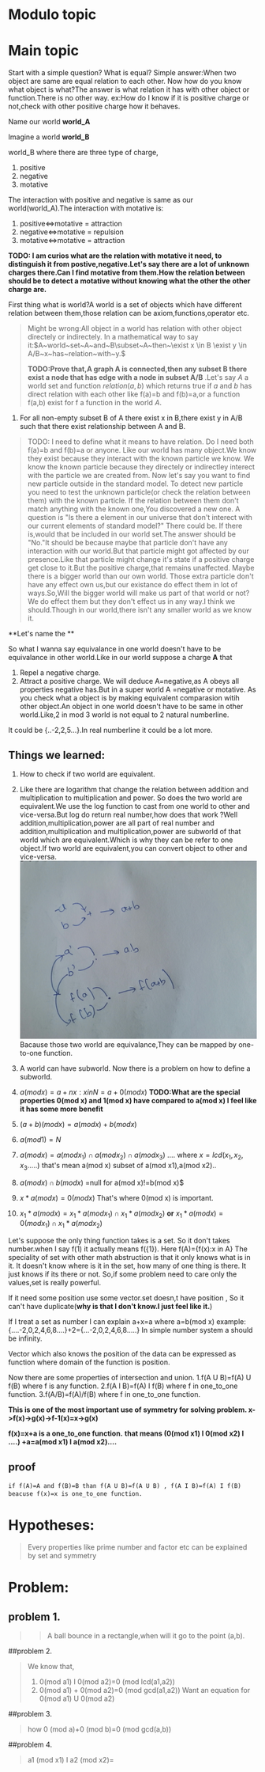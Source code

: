 # Modulo topic

# Main topic
Start with a simple question? What is equal?
Simple answer:When two object are same are equal relation to each other.
Now how do you know what  object is what?The answer is what relation it has with other object or function.There is no other way.
ex:How do I know if it is positive charge or not,check with other positive charge how it behaves.

Name our world **world_A**

Imagine a world **world_B**

world_B where there are three type of charge,
1. positive
2. negative
3. motative

The interaction with positive and negative is same as our world(world_A).The interaction with motative is:
1. positive<=>motative = attraction
2. negative<=>motative = repulsion
3. motative<=>motative = attraction

**TODO: I am curios what are the relation with motative it need, to distinguish it from postive,negative.Let's say there are a lot of unknown charges there.Can I find motative from them.How the relation between should be to detect a motative without knowing what the other the other charge are.**


First thing what is world?A world is a set of objects which have different relation between them,those relation can be axiom,functions,operator etc.
>Might be wrong:All object in a world has relation with other object directely or indirectely. In a mathematical way to say it:$A~world~set~A~and~B\subset~A~then~\exist x \in B \exist y \in A/B~x~has~relation~with~y.$
>
>**TODO:Prove that,A graph A is connected,then any subset B there exist a node that has edge with a node in subset A/B**
.Let's say $A$ a world set and function $relation(a,b)$ which returns true if $a$ and $b$ has direct relation with each other like f(a)=b and f(b)=a,or a function f(a,b) exist for f a function in the world $A$.

1. For all non-empty subset B of A there exist x in B,there exist y in A/B such that there exist relationship between A and B.

>TODO: I need to define what it means to have relation. Do I need both f(a)=b and f(b)=a or anyone.
>Like our world has many object.We know they exist because they interact with the known particle we know.
>We know the known particle because they directely or indirectley interect with the particle we are created from.
>Now let's say you want to find new particle outside in the standard model.
>To detect new particle you need to test the unknown particle(or check the relation between them) with the known particle.
>If the relation between them don't match anything with the known one,You discovered a new one.
>A question is "Is there a element in our universe that don't interect with our current elements of standard model?"
>There could be.
>If there is,would that be included in our world set.The answer should be "No."It should be because maybe that particle don't have any interaction with our world.But that particle might got affected by our presence.Like that particle might change it's state if a positive charge get close to it.But the positive charge,that remains unaffected.
>Maybe there is a bigger world than our own world. Those extra particle don't have any effect own us,but our existance do effect them in lot of ways.So,Will the bigger world will make us part of that world or not?We do effect them but they don't effect us in any way.I think we should.Though in our world,there isn't any smaller world as we know it.

**Let's name the **

So what I wanna say equivalance in one world doesn't have to be equivalance in other world.Like in our world suppose a charge **A** that
1. Repel a negative charge.
2. Attract a positive charge.
We will deduce A=negative,as A obeys all properties negative has.But in a super world A =negative or motative.
As you check what a object is by making equivalent comparasion witih other object.An object in one world doesn't have to be same in other  world.Like,2 in mod 3 world is not equal to 2 natural numberline.

It could be {..-2,2,5...}.In real numberline it could be a lot more.

## Things we learned:
1. How to check if two world are equivalent.
2. Like there are logarithm that change the relation between addition and multiplication to multiplication and power.
So does the two world are equivalent.We use the log function to cast from one world to other and vice-versa.But log do return real number,how does that work ?Well addition,multiplication,power are all part of real number and addition,multiplication and multiplication,power are subworld of that world which are equivalent.Which is why they can be refer to one object.If two world are  equivalent,you can convert object to other and vice-versa.
![category_image](./images/category.png)
Bacause those two world are equivalance,They can be mapped by one-to-one function.
3. A world can have subworld. Now there is a problem on how to define a subworld. 


1. $a(mod x)={a+nx: x in N}=a+0(mod x)$ **TODO:What are the special properties 0(mod x) and 1(mod x) have compared to  a(mod x)
I feel like it has some more benefit**

2. $(a+b)(mod x)=a(mod x)+b(mod x)$

3. $a(mod 1)=N$

4. $a(mod x)=a(mod x_1) \cap a(mod x_2) \cap a(mod x_3)$ .... where $x=lcd(x_1,x_2,x_3.....)$
that's mean a(mod x) subset of a(mod x1),a(mod x2)..

5. $a(mod x) \cap b(mod x)$ =null for a(mod x)!=b(mod x)$

6. $x*a(mod x)=0(mod x)$ That's where 0(mod x) is important.

7. $x_1*a(mod x)=x_1*a(mod x_1) \cap x_1*a(mod x_2)$ **or** $x_1*a(mod x)=0(mod x_1) \cap x_1*a(mod x_2)$

Let's suppose the only thing function takes is a set.
So it don't takes number.when I say f(1) it actually means f({1}).
Here f(A)={f(x):x in A}
The speciality of set with other math abstruction is that it only knows what is in it. It doesn't know 
where is it in the set, how many of one thing is there. It just knows if its there or not.
So,if some problem need to care only the values,set is really powerful.

If it need some position use some vector.set doesn,t have position ,
So it can't have duplicate(**why is that I don't know.I just feel like it.**)

If I treat a set as number I can explain 
a+x=a   where a=b(mod x)
example: {....-2,0,2,4,6,8....}+2={...-2,0,2,4,6,8.....}
In simple number system a should be infinity.
 
Vector which also knows the position of the data can be expressed as function where domain of the function is position.

Now there are some properties of intersection and union.
1.f(A U B)=f(A) U f(B) where f is any function.
2.f(A I B)=f(A) I f(B) where f in one_to_one function.
3.f(A/B)=f(A)/f(B)     where f in one_to_one function.

**This is one of the most important use of symmetry for solving problem.
x->f(x)->g(x)->f-1(x)=x->g(x)**

**f(x)=x+a is a one_to_one function.**
**that means (0(mod x1) I 0(mod x2) I ....) +a=a(mod x1) I a(mod x2)....**
## proof
	if f(A)=A and f(B)=B than f(A U B)=f(A U B) , f(A I B)=f(A) I f(B) 
	beacuse f(x)=x is one_to_one function.
# Hypotheses:
>Every properties like prime number and factor etc can be explained by set and symmetry



# Problem:
## problem 1.
>> A ball bounce in a rectangle,when will it go to the point (a,b).
>
##problem 2.
>We know that,
>1. 0(mod a1) I 0(mod a2)=0 (mod lcd(a1,a2))
>2. 0(mod a1) + 0(mod a2)=0 (mod gcd(a1,a2))
>Want an equation for 0(mod a1) U 0(mod a2)
>
##problem 3.
>how 0 (mod a)+0 (mod b)=0 (mod gcd(a,b))

##problem 4.
>a1 (mod x1) I a2 (mod x2)=

